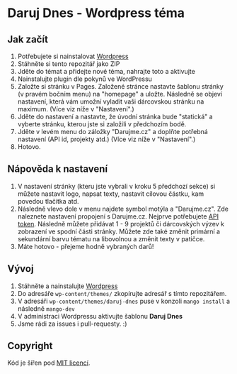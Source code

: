 # Daruj Dnes - Wordpress téma

<!-- ## Deploy
Z větve `deploy/beta` autodeploy na AWS [daruj-dnes.mgw.cz](https://daruj-dnes.mgw.cz) -->

## Jak začít
1. Potřebujete si nainstalovat [Wordpress](https://wordpress.org/download/)
2. Stáhněte si tento repozitář jako ZIP
3. Jděte do témat a přidejte nové téma, nahrajte toto a aktivujte
4. Nainstalujte plugin dle pokynů ve WordPressu
5. Založte si stránku v Pages. Založené stránce nastavte šablonu stránky (v pravém bočním menu) na "homepage" a uložte. Následně se objeví nastavení, která vám umožní vyladit vaši dárcovskou stránku na maximum. (Více viz níže v "Nastavení".)
6. Jděte do nastavení a nastavte, že úvodní stránka bude "statická" a vyberte stránku, kterou jste si založili v předchozím bodě.
7. Jděte v levém menu do záložky "Darujme.cz" a doplňte potřebná nastavení (API id, projekty atd.) (Více viz níže v "Nastavení".)
8. Hotovo.

## Nápověda k nastavení
1. V nastavení stránky (kteru jste vybrali v kroku 5 předchozí sekce) si můžete nastavit logo, napsat texty, nastavit cílovou částku, kam povedou tlačítka atd. 
2. Následně vlevo dole v menu najdete symbol motýla a "Darujme.cz". Zde naleznete nastavení propojení s Darujme.cz. Nejprve potřebujete [API token](https://www.darujme.cz/napoveda-api/). Následně můžete přidávat 1 - 9 projektů či dárcovských výzev k zobrazení ve spodní části stránky. Můžete zde také změnit primární a sekundární barvu tématu na libovolnou a změnit texty v patičce.
3. Máte hotovo - přejeme hodně vybraných darů!

## Vývoj
1. Stáhněte a nainstalujte [Wordpress](https://wordpress.org/download/)
2. Do adresáře `wp-content/themes/` zkopírujte adresář s tímto repozitářem.
3. V adresáři `wp-content/themes/daruj-dnes` puse v konzoli `mango install` a následně `mango-dev`
4. V administraci Wordpressu aktivujte šablonu **Daruj Dnes**
5. Jsme rádi za issues i pull-requesty. :)

## Copyright
Kód je šířen pod [MIT licencí](LICENSE).

